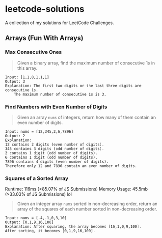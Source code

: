 # leetcode-solutions

A collection of my solutions for LeetCode Challenges.

## Arrays (Fun With Arrays)

### Max Consecutive Ones
> Given a binary array, find the maximum number of consecutive 1s in this array.
```
Input: [1,1,0,1,1,1]
Output: 3
Explanation: The first two digits or the last three digits are consecutive 1s.
    The maximum number of consecutive 1s is 3.
```

### Find Numbers with Even Number of Digits
> Given an array `nums` of integers, return how many of them contain an even number of digits.

```
Input: nums = [12,345,2,6,7896]
Output: 2
Explanation:
12 contains 2 digits (even number of digits).
345 contains 3 digits (odd number of digits).
2 contains 1 digit (odd number of digits).
6 contains 1 digit (odd number of digits).
7896 contains 4 digits (even number of digits).
Therefore only 12 and 7896 contain an even number of digits.
```

### Squares of a Sorted Array
Runtime: 116ms (>85.07% of JS Submissions)
Memory Usage: 45.5mb (>33.03% of JS Submissions) lol
> Given an integer array `nums` sorted in non-decreasing order, return an array of the squares of each number sorted in non-decreasing order.
```
Input: nums = [-4,-1,0,3,10]
Output: [0,1,9,16,100]
Explanation: After squaring, the array becomes [16,1,0,9,100].
After sorting, it becomes [0,1,9,16,100].
```
